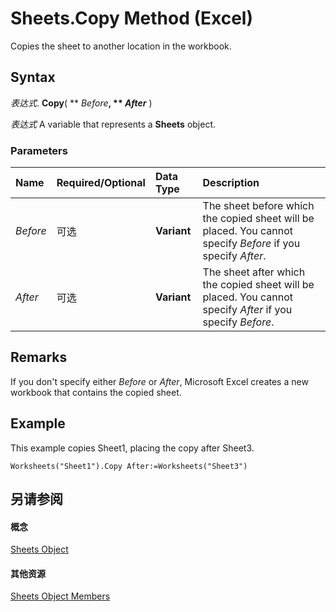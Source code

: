 
# Sheets.Copy Method (Excel)

Copies the sheet to another location in the workbook.


## Syntax

 _表达式_. **Copy**( ** _Before_**, ** _After_** )

 _表达式_ A variable that represents a **Sheets** object.


### Parameters



|**Name**|**Required/Optional**|**Data Type**|**Description**|
|:-----|:-----|:-----|:-----|
| _Before_|可选|**Variant**|The sheet before which the copied sheet will be placed. You cannot specify  _Before_ if you specify _After_.|
| _After_|可选|**Variant**|The sheet after which the copied sheet will be placed. You cannot specify  _After_ if you specify _Before_.|

## Remarks

If you don't specify either  _Before_ or _After_, Microsoft Excel creates a new workbook that contains the copied sheet.


## Example

This example copies Sheet1, placing the copy after Sheet3.


```
Worksheets("Sheet1").Copy After:=Worksheets("Sheet3")
```


## 另请参阅


#### 概念


[Sheets Object](048fd93c-bc27-4b58-358f-56fcee1710f8.md)
#### 其他资源


[Sheets Object Members](http://msdn.microsoft.com/library/d630d25c-25cc-c866-a3d3-708246dc8b83%28Office.15%29.aspx)